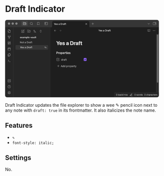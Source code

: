 # Draft Indicator

![A screenshot of an Obsidian window, with two files listed in the file explorer panel. One filename, called "Yes a Draft" is italicized and has a small pencil icon to its right](screenshot.png)

Draft Indicator updates the file explorer to show a wee ✎ pencil icon next to any note with `draft: true` in its frontmatter. It also italicizes the note name.

## Features

- `✎`
- `font-style: italic;`

## Settings

No.
